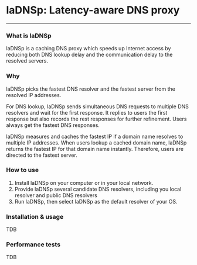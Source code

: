 # laDNSp: Latency-aware DNS proxy
------
### What is laDNSp
laDNSp is a caching DNS proxy which speeds up Internet access by reducing both DNS lookup delay and the communication delay to the resolved servers.

### Why
laDNSp picks the fastest DNS resolver and the fastest server from the resolved IP addresses.

For DNS lookup, laDNSp sends simultaneous DNS requests to multiple DNS resolvers and wait for the first response. It replies to users the first response but also records the rest responses for further refinement. Users always get the fastest DNS responses.

laDNSp measures and caches the fastest IP if a domain name resolves to multiple IP addresses. When users lookup a cached domain name, laDNSp returns the fastest IP for that domain name instantly. Therefore, users are directed to the fastest server.

### How to use
1. Install laDNSp on your computer or in your local network.
2. Provide laDNSp several candidate DNS resolvers, including you local resolver and public DNS resolvers
3. Run laDNSp, then select laDNSp as the default resolver of your OS.


### Installation & usage

TDB

### Performance tests

TDB
